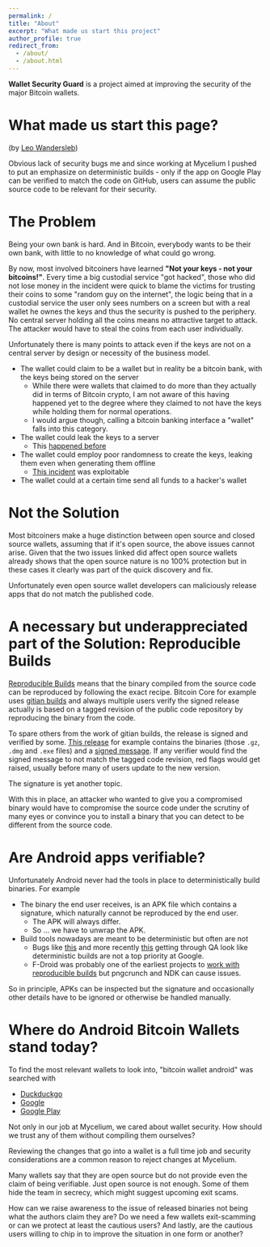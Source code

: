 ```yaml
---
permalink: /
title: "About"
excerpt: "What made us start this project"
author_profile: true
redirect_from:
  - /about/
  - /about.html
---
```


**Wallet Security Guard** is a project aimed at improving the security of the
major Bitcoin wallets.


What made us start this page?
========

(by [Leo Wandersleb](/cv/leo/))

Obvious lack of security bugs me and since working at Mycelium I pushed to put
an emphasize on deterministic builds - only if the app on Google Play can be
verified to match the code on GitHub, users can assume the public source code to be
relevant for their security.

The Problem
===========

Being your own bank is hard. And in Bitcoin, everybody wants to be their own
bank, with little to no knowledge of what could go wrong.

By now, most involved bitcoiners have learned **"Not your keys - not your bitcoins!"**.
Every time a big custodial service "got hacked", those who did not lose
money in the incident were quick to blame the victims for trusting their
coins to some "random guy on the internet", the logic being that in a custodial
service the user only sees numbers on a screen but with a real wallet he ownes the
keys and thus the security is pushed to the periphery. No central server holding
all the coins means no attractive target to attack. The attacker would have to steal
the coins from each user individually.

Unfortunately there is many points to attack even if the keys are not on a
central server by design or necessity of the business model.

* The wallet could claim to be a wallet but in reality be a bitcoin bank, with the keys being stored on the server
  * While there were wallets that claimed to do more than they actually did in terms of Bitcoin crypto, I am not aware of this having happened yet to the degree where they claimed to not have the keys while holding them for normal operations.
  * I would argue though, calling a bitcoin banking interface a "wallet" falls into this category.
* The wallet could leak the keys to a server
  * This [happened before](https://github.com/bitpay/copay/issues/9346)
* The wallet could employ poor randomness to create the keys, leaking them even when generating them offline
  * [This incident](https://bitcoin.org/en/alert/2013-08-11-android) was exploitable
* The wallet could at a certain time send all funds to a hacker's wallet

Not the Solution
================

Most bitcoiners make a huge distinction between open source and closed source
wallets, assuming that if it's open source, the above issues cannot arise.
Given that the two issues linked did affect open source wallets already shows
that the open source nature is no 100% protection but in these cases it clearly
was part of the quick discovery and fix.

Unfortunately even open source wallet developers can maliciously release apps that do
not match the published code.

A necessary but underappreciated part of the Solution: Reproducible Builds
====================================================

[Reproducible Builds](https://reproducible-builds.org/) means that the binary compiled from the source code
can be reproduced by following the exact recipe. Bitcoin Core for example uses
[gitian builds](https://github.com/bitcoin-core/docs/blob/master/gitian-building.md)
and always multiple users verify the signed release actually is based on a
tagged revision of the public code repository by reproducing the binary from the code.

To spare others from the work of gitian builds, the release is signed and verified by some.
[This release](https://bitcoincore.org/bin/bitcoin-core-0.18.1/) for example contains
the binaries (those `.gz`, `.dmg` and `.exe` files) and a
[signed message](https://bitcoincore.org/bin/bitcoin-core-0.18.1/SHA256SUMS.asc).
If any verifier would find the signed message to not match the tagged code revision,
red flags would get raised, usually before many of users update to the new version.

The signature is yet another topic.

With this in place, an attacker who wanted to give you a compromised binary would have
to compromise the source code under the scrutiny of many eyes or convince you
to install a binary that you can detect to be different from the source code.

Are Android apps verifiable?
============================

Unfortunately Android never had the tools in place to deterministically
build binaries. For example

* The binary the end user receives, is an APK file which contains a signature, which naturally cannot be reproduced by the end user.
  * The APK will always differ.
  * So ... we have to unwrap the APK.
* Build tools nowadays are meant to be deterministic but often are not
  * Bugs like [this](https://issuetracker.google.com/issues/120255763) and more recently [this](https://issuetracker.google.com/issues/110237303) getting through QA look like deterministic builds are not a top priority at Google.
  * F-Droid was probably one of the earliest projects to [work with reproducible builds](https://f-droid.org/docs/Reproducible_Builds/?title=Deterministic,_Reproducible_Builds) but pngcrunch and NDK can cause issues.

So in principle, APKs can be inspected but the signature and occasionally other
details have to be ignored or otherwise be handled manually.

Where do Android Bitcoin Wallets stand today?
=============================================

To find the most relevant wallets to look into, "bitcoin wallet android" was
searched with

* [Duckduckgo](https://duckduckgo.com/?q=android+bitcoin+wallet)
* [Google](https://www.google.com/search?q=android%20bitcoin%20wallet)
* [Google Play](https://play.google.com/store/search?q=bitcoin%20wallet)

Not only in our job at Mycelium, we cared about wallet security. How should we
trust any of them without compiling them ourselves?

Reviewing the changes that go into a wallet is a full time job and
security considerations are a common reason to reject changes at Mycelium.

Many wallets say that they are open source but do not provide even the claim of being
verifiable. Just open source is not enough.
Some of them hide the team in secrecy, which might suggest upcoming exit scams.

How can we raise awareness to the issue of released binaries not being what the
authors claim they are? Do we need a few wallets exit-scamming or can we
protect at least the cautious users? And lastly, are the cautious users willing
to chip in to improve the situation in one form or another?
